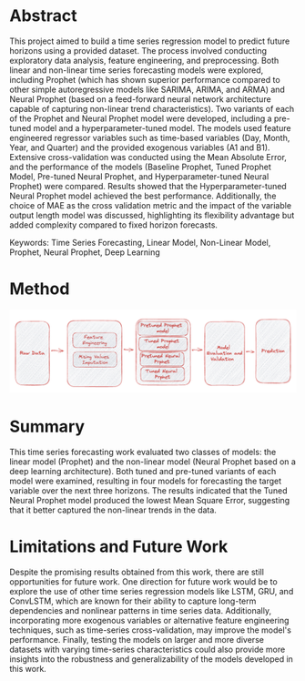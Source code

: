 # Abstract
This project aimed to build a time series regression model to predict future horizons using a provided dataset. The process involved conducting exploratory data analysis, feature engineering, and preprocessing. Both linear and non-linear time series forecasting models were explored, including Prophet (which has shown superior performance compared to other simple autoregressive models like SARIMA, ARIMA, and ARMA) and Neural Prophet (based on a feed-forward neural network architecture capable of capturing non-linear trend characteristics). Two variants of each of the Prophet and Neural Prophet model were developed, including a pre-tuned model and a hyperparameter-tuned model. The models used feature engineered regressor variables such as time-based variables (Day, Month, Year, and Quarter) and the provided exogenous variables (A1 and B1). Extensive cross-validation was conducted using the Mean Absolute Error, and the performance of the models (Baseline Prophet, Tuned Prophet Model, Pre-tuned Neural Prophet, and Hyperparameter-tuned Neural Prophet) were compared. Results showed that the Hyperparameter-tuned Neural Prophet model achieved the best performance. Additionally, the choice of MAE as the cross validation metric and the impact of the variable output length model was discussed, highlighting its flexibility advantage but added complexity compared to fixed horizon forecasts.

Keywords: Time Series Forecasting, Linear Model, Non-Linear Model, Prophet, Neural Prophet, Deep Learning

# Method 
![Deep Learning Forecasting Methodology](https://github.com/Qunlexie/Deep-Learning-Time-Series-Forecasting/blob/main/Deep%20Learning%20Forecasting%20Methodology.png?raw=true ) 

# Summary 
This time series forecasting work evaluated two classes of models: the linear model (Prophet) and the non-linear model (Neural Prophet based on a deep learning architecture). Both tuned and pre-tuned variants of each model were examined, resulting in four models for forecasting the target variable over the next three horizons. The results indicated that the Tuned Neural Prophet model produced the lowest Mean Square Error, suggesting that it better captured the non-linear trends in the data.

# Limitations and Future Work
Despite the promising results obtained from this work, there are still opportunities for future work. One direction for future work would be to explore the use of other time series regression models like LSTM, GRU, and ConvLSTM, which are known for their ability to capture long-term dependencies and nonlinear patterns in time series data. Additionally, incorporating more exogenous variables or alternative feature engineering techniques, such as time-series cross-validation, may improve the model's performance. Finally, testing the models on larger and more diverse datasets with varying time-series characteristics could also provide more insights into the robustness and generalizability of the models developed in this work.